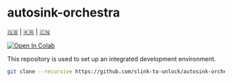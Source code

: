 # autosink-orchestra

[🇬🇧](README.md) | [🇰🇷](README.kr.md) | [🇨🇳](README.zh-CN.md)

[![Open In Colab](https://colab.research.google.com/assets/colab-badge.svg)](https://colab.research.google.com/github/slink-to-unlock/autosink-orchestra/blob/main/notebooks/pipeline.ipynb)

This repository is used to set up an integrated development environment.

```bash
git clone --recursive https://github.com/slink-to-unlock/autosink-orchestra.git
```